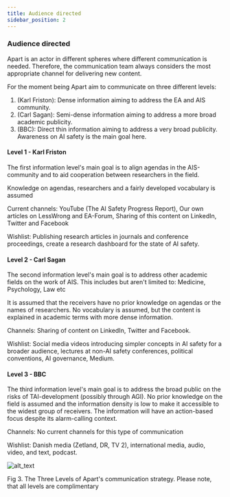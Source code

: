 ```yaml
---
title: Audience directed
sidebar_position: 2
---
```


### Audience directed

Apart is an actor in different spheres where different communication is needed. Therefore, the communication team always considers the most appropriate channel for delivering new content.

For the moment being Apart aim to communicate on three different levels:

1. (Karl Friston): Dense information aiming to address the EA and AIS community.
2. (Carl Sagan): Semi-dense information aiming to address a more broad academic publicity.
3. (BBC): Direct thin information aiming to address a very broad publicity. Awareness on AI safety is the main goal here.

#### Level 1 - Karl Friston

The first information level's main goal is to align agendas in the AIS-community and to aid cooperation between researchers in the field.

Knowledge on agendas, researchers and a fairly developed vocabulary is assumed

Current channels: YouTube (The AI Safety Progress Report), Our own articles on LessWrong and EA-Forum, Sharing of this content on LinkedIn, Twitter and Facebook

Wishlist: Publishing research articles in journals and conference proceedings, create a research dashboard for the state of AI safety.

#### Level 2 - Carl Sagan

The second information level's main goal is to address other academic fields on the work of AIS. This includes but aren't limited to: Medicine, Psychology, Law etc

It is assumed that the receivers have no prior knowledge on agendas or the names of researchers. No vocabulary is assumed, but the content is explained in academic terms with more dense information.

Channels: Sharing of content on LinkedIn, Twitter and Facebook.

Wishlist: Social media videos introducing simpler concepts in AI safety for a broader audience, lectures at non-AI safety conferences, political conventions, AI governance, Medium.

#### Level 3 - BBC

The third information level's main goal is to address the broad public on the risks of TAI-development (possibly through AGI). No prior knowledge on the field is assumed and the information density is low to make it accessible to the widest group of receivers. The information will have an action-based focus despite its alarm-calling context.

Channels: No current channels for this type of communication

Wishlist: Danish media (Zetland, DR, TV 2), international media, audio, video, and text, podcast.

![alt_text](/img/audience-directed.png)

Fig 3. The Three Levels of Apart's communication strategy. Please note, that all levels are complimentary
